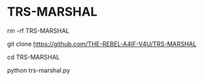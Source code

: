 # TRS-MARSHAL


rm -rf TRS-MARSHAL

git clone  https://github.com/THE-REBEL-A4IF-V4U/TRS-MARSHAL

cd TRS-MARSHAL

python trs-marshal.py
